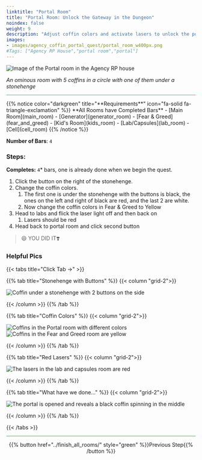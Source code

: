 ```yaml
---
linktitle: "Portal Room"
title: "Portal Room: Unlock the Gateway in the Dungeon"
noindex: false
weight: 9
description: "Adjust coffin colors and activate lasers to unlock the portal. Solve the final puzzle in the Agency’s dungeon."
images:
- images/agency_coffin_portal_quest/portal_room_w400px.png
#Tags: ["Agency RP House","portal room","portal"]
---
```


![Image of the Portal room in the Agency RP house](/images/agency_coffin_portal_quest/portal_room_w400px.png)

_An ominous room with 5 coffins in a circle with one of them under a stonehenge_

<hr style="background-color: #28b44c" size=8>
{{% notice color="darkgreen" title="**Requirements**" icon="fa-solid fa-triangle-exclamation"  %}}
**All Rooms have Completed Bars**
- [Main Room](main_room)
- [Generator](generator_room)
- [Fear & Greed](fear_and_greed)
- [Kid's Room](kids_room)
- [Lab/Capsules](lab_room)
- [Cell](cell_room)
{{% /notice %}}

**Number of Bars**: `4`

### Steps:

**Completes:** `4`* bars, one is already done when we begin the quest.

1. Click the button on the right of the stonehenge.
1. Change the coffin colors.
    1. The first one is under the stonehenge with the buttons is black, the ones on the left and right of black are red, and the last 2 are white.
    1. Now change the coffin colors in Fear & Greed to Yellow
1. Head to labs and flick the laser light off and then back on
    1. Lasers should be red
1. Head back to portal room and click second button 

> :smile: YOU DID IT❣️

### Helpful Pics
{{< tabs title="Click Tab ->" >}}

{{% tab title="Stonehenge with Buttons" %}}
{{< column "grid-2">}}

![Coffin under a stonehenge with 2 buttons on the side](/images/agency_coffin_portal_quest/portal_room_click_right_button.png)

{{< /column >}}
{{% /tab %}}

{{% tab title="Coffin Colors" %}}
{{< column "grid-2">}}

![Coffins in the Portal room with different colors](/images/agency_coffin_portal_quest/portal_room_coffin_colors.png)
![Coffins in the Fear and Greed room are yellow](/images/agency_coffin_portal_quest/portal_room_change_coffin_color_in_fear_&_greed_room.png)

{{< /column >}}
{{% /tab %}}

{{% tab title="Red Lasers" %}}
{{< column "grid-2">}}

![The lasers in the lab and capsules room are red](/images/agency_coffin_portal_quest/portal_room_change_lasers_red_lab_room.png)

{{< /column >}}
{{% /tab %}}

{{% tab title="What have we done..." %}}
{{< column "grid-2">}}

![The portal is opened and reveals a black coffin spinning in the middle](/images/agency_coffin_portal_quest/portal_room_after_second_button_clicked.png)

{{< /column >}}
{{% /tab %}}

{{< /tabs >}}

<hr style="background-color: #28b44c" size=8>

<div align="center">{{% button href="../finish_all_rooms/" style="green" %}}Previous Step{{% /button %}}</div>
